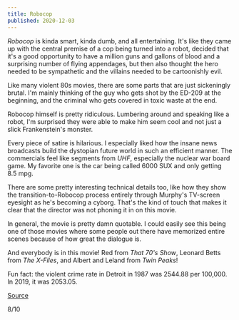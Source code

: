 ```yaml
---
title: Robocop
published: 2020-12-03
---
```


_Robocop_ is kinda smart, kinda dumb, and all entertaining. It's like they came up with the central premise of a cop being turned into a robot, decided that it's a good opportunity to have a million guns and gallons of blood and a surprising number of flying appendages, but then also thought the hero needed to be sympathetic and the villains needed to be cartoonishly evil.

Like many violent 80s movies, there are some parts that are just sickeningly brutal. I'm mainly thinking of the guy who gets shot by the ED-209 at the beginning, and the criminal who gets covered in toxic waste at the end.

Robocop himself is pretty ridiculous. Lumbering around and speaking like a robot, I'm surprised they were able to make him seem cool and not just a slick Frankenstein's monster.

Every piece of satire is hilarious. I especially liked how the insane news broadcasts build the dystopian future world in such an efficient manner. The commercials feel like segments from _UHF_, especially the nuclear war board game. My favorite one is the car being called 6000 SUX and only getting 8.5 mpg.

There are some pretty interesting technical details too, like how they show the transition-to-Robocop process entirely through Murphy's TV-screen eyesight as he's becoming a cyborg. That's the kind of touch that makes it clear that the director was not phoning it in on this movie.

In general, the movie is pretty damn quotable. I could easily see this being one of those movies where some people out there have memorized entire scenes because of how great the dialogue is.

And everybody is in this movie! Red from _That 70's Show_, Leonard Betts from _The X-Files_, and Albert and Leland from _Twin Peaks_!

Fun fact: the violent crime rate in Detroit in 1987 was 2544.88 per 100,000. In 2019, it was 2053.05.

[Source](https://crime-data-explorer.fr.cloud.gov/explorer/agency/MI8234900/crime)

8/10
